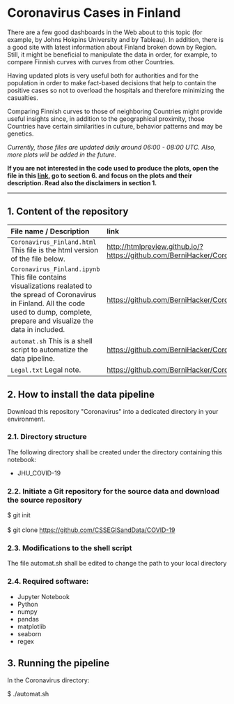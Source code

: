 # Coronavirus Cases in Finland

There are a few good dashboards in the Web about to this topic (for example, by Johns Hokpins University and by Tableau). In addition, there is a good site with latest information about Finland broken down by Region. Still, it might be beneficial to manipulate the data in order, for example, to compare Finnish curves with curves from other Countries.

Having updated plots is very useful both for authorities and for the population in order to make fact-based decisions that help to contain the positive cases so not to overload the hospitals and therefore minimizing the casualties.

Comparing Finnish curves to those of neighboring Countries might provide useful insights since, in addition to the geographical proximity, those Countries have certain similarities in culture, behavior patterns and may be genetics.

_Currently, those files are updated daily around 06:00 - 08:00 UTC. Also, more plots will be added in the future._

**If you are not interested in the code used to produce the plots, open the file in this [link](http://htmlpreview.github.io/?https://github.com/BerniHacker/Coronavirus/blob/master/Coronavirus_Finland.html), go to section 6. and focus on the plots and their description. Read also the disclaimers in section 1.**

---

## 1. Content of the repository

File name / Description | link
:---|:---
<code>Coronavirus_Finland.html</code> This file is the html version of the file below. | http://htmlpreview.github.io/?https://github.com/BerniHacker/Coronavirus/blob/master/Coronavirus_Finland.html
<code>Coronavirus_Finland.ipynb</code> This file contains visualizations realated to the spread of Coronavirus in Finland. All the code used to dump, complete, prepare and visualize the data in included. | https://github.com/BerniHacker/Coronavirus/blob/master/Coronavirus_Finland.ipynb
<code>automat.sh</code> This is a shell script to automatize the data pipeline. | https://github.com/BerniHacker/Coronavirus/blob/master/automat.sh
<code>Legal.txt</code> Legal note. | https://github.com/BerniHacker/Coronavirus/blob/master/Legal.txt

## 2. How to install the data pipeline

Download this repository "Coronavirus" into a dedicated directory in your environment.

### 2.1. Directory structure

The following directory shall be created under the directory containing this notebook:

- JHU_COVID-19

### 2.2. Initiate a Git repository for the source data and download the source repository

$ git init<br></br>
$ git clone https://github.com/CSSEGISandData/COVID-19

### 2.3. Modifications to the shell script

The file automat.sh shall be edited to change the path to your local directory

### 2.4. Required software:

- Jupyter Notebook
- Python
- numpy
- pandas
- matplotlib
- seaborn
- regex

## 3. Running the pipeline

In the Coronavirus directory:

$ ./automat.sh
